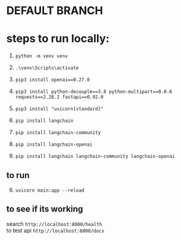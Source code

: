 # DEFAULT BRANCH
# steps to run locally:

1.  `python -m venv venv`
2. `.\venv\Scripts\activate`

3. `pip3 install openai==0.27.0`
4. `pip3 install python-decouple==3.8 python-multipart==0.0.6 requests==2.28.2 fastapi==0.92.0`

5. `pip3 install "uvicorn[standard]"`
6. `pip install langchain`
7. `pip install langchain-community`
8. `pip install langchain-openai`
9. `pip install langchain langchain-community langchain-openai`

## to run
6. `uvicorn main:app --reload`

## to see if its working

search `http://localhost:8000/health` </br>
to test api `http://localhost:8000/docs`
